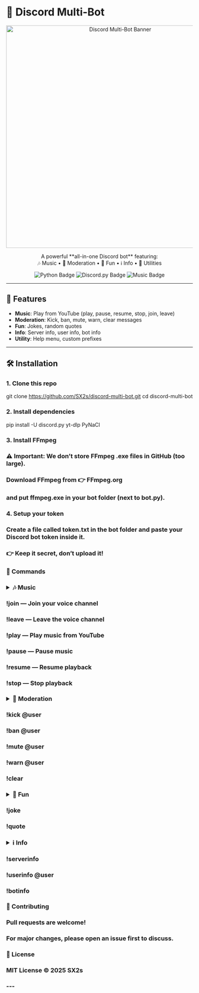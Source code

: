 # 🎵 Discord Multi-Bot
<p align="center">
  <img src="assets/sx2.png" alt="Discord Multi-Bot Banner" width="600">

<p align="center">
  A powerful **all-in-one Discord bot** featuring:<br>
  🎶 Music • 🔨 Moderation • 🎉 Fun • ℹ️ Info • 🤖 Utilities
</p></p>

<p align="center">
  <img src="https://img.shields.io/badge/Python-3.12-blue?logo=python" alt="Python Badge">
  <img src="https://img.shields.io/badge/Discord.py-2.4.0-blueviolet?logo=discord" alt="Discord.py Badge">
  <img src="https://img.shields.io/badge/Music-Bot-orange?logo=youtube" alt="Music Badge">
</p>


---

## 🚀 Features
- **Music**: Play from YouTube (play, pause, resume, stop, join, leave)  
- **Moderation**: Kick, ban, mute, warn, clear messages  
- **Fun**: Jokes, random quotes  
- **Info**: Server info, user info, bot info  
- **Utility**: Help menu, custom prefixes  

---

## 🛠️ Installation

### 1. Clone this repo
git clone https://github.com/SX2s/discord-multi-bot.git
cd discord-multi-bot

### 2. Install dependencies
pip install -U discord.py yt-dlp PyNaCl

### 3. Install FFmpeg

### ⚠️ Important: We don’t store FFmpeg .exe files in GitHub (too large).
### Download FFmpeg from 👉 FFmpeg.org
###  and put ffmpeg.exe in your bot folder (next to bot.py).

### 4. Setup your token

### Create a file called token.txt in the bot folder and paste your Discord bot token inside it.
### 👉 Keep it secret, don’t upload it!

### 📜 Commands
### <details> <summary>🎶 Music</summary>

### !join — Join your voice channel

### !leave — Leave the voice channel

### !play <url> — Play music from YouTube

### !pause — Pause music

### !resume — Resume playback

### !stop — Stop playback

### </details> <details> <summary>🔨 Moderation</summary>

### !kick @user

### !ban @user

### !mute @user

### !warn @user <reason>

### !clear <amount>

### </details> <details> <summary>🎉 Fun</summary>

### !joke

### !quote

### </details> <details> <summary>ℹ️ Info</summary>

### !serverinfo

### !userinfo @user

### !botinfo

### </details>
### 🤝 Contributing

### Pull requests are welcome!
### For major changes, please open an issue first to discuss.

### 📜 License

### MIT License © 2025 SX2s


### ---

